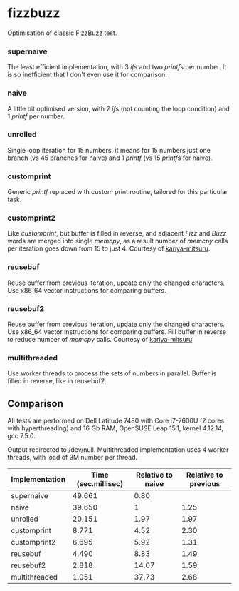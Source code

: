# fizzbuzz

Optimisation of classic [FizzBuzz](http://wiki.c2.com/?FizzBuzzTest) test.

### supernaive
The least efficient implementation, with 3 *if*s and two *printf*s per number. It is so inefficient that I don't even use it for comparison.

### naive
A little bit optimised version, with 2 *if*s (not counting the loop condition) and 1 *printf* per number.

### unrolled
Single loop iteration for 15 numbers, it means for 15 numbers just one branch (vs 45 branches for naive) and 1 *printf* (vs 15 *printf*s for naive).

### customprint
Generic *printf* replaced with custom print routine, tailored for this particular task.

### customprint2
Like *customprint*, but buffer is filled in reverse, and adjacent *Fizz* and *Buzz* words are merged into single *memcpy*, as a result number of *memcpy* calls per iteration goes down from 15 to just 4. Courtesy of [kariya-mitsuru](https://github.com/kariya-mitsuru).

### reusebuf
Reuse buffer from previous iteration, update only the changed characters. Use x86_64 vector instructions for comparing buffers.

### reusebuf2
Reuse buffer from previous iteration, update only the changed characters. Use x86_64 vector instructions for comparing buffers. Fill buffer in reverse to reduce number of *memcpy* calls. Courtesy of [kariya-mitsuru](https://github.com/kariya-mitsuru).

### multithreaded
Use worker threads to process the sets of numbers in parallel. Buffer is filled in reverse, like in reusebuf2.

## Comparison

All tests are performed on Dell Latitude 7480 with Core i7-7600U (2 cores with hyperthreading) and 16 Gb RAM, OpenSUSE Leap 15.1, kernel 4.12.14, gcc 7.5.0.

Output redirected to /dev/null. Multithreaded implementation uses 4 worker threads, with load of 3M number per thread.

Implementation | Time (sec.millisec) | Relative to naive | Relative to previous
-|-|-|-
supernaive | 49.661 | 0.80 |
naive | 39.650 | 1 | 1.25
unrolled | 20.151 | 1.97 | 1.97
customprint | 8.771 | 4.52 | 2.30
customprint2 | 6.695 | 5.92 | 1.31
reusebuf | 4.490 | 8.83 | 1.49
reusebuf2 | 2.818 | 14.07 | 1.59
multithreaded | 1.051 | 37.73 | 2.68

